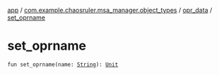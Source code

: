 [app](../../index.md) / [com.example.chaosruler.msa_manager.object_types](../index.md) / [opr_data](index.md) / [set_oprname](.)

# set_oprname

`fun set_oprname(name: `[`String`](https://kotlinlang.org/api/latest/jvm/stdlib/kotlin/-string/index.html)`): `[`Unit`](https://kotlinlang.org/api/latest/jvm/stdlib/kotlin/-unit/index.html)